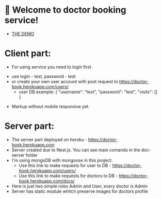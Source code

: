 # 🚀 Welcome to doctor booking service!
- [THE DEMO](https://kir8mir.github.io/book-doctor/)

# Client part:
 - For using service you need to login first
  + use login - test, password - test 
  + or create your own user account with post request to https://doctor-book.herokuapp.com/users/
    + user DB example: {
      "username": "test",
      "password": "test",
      "visits": []
    }
 
- Markup without mobile responsive yet.

# Server part:
- The server part deployed on heroku - https://doctor-book.herokuapp.com
- Server created due to Nest.js. You can see main comands in the doc-server folder
- I'm using mongoDB with mongoose in this project:
  + Use this link to make requests for user to DB - https://doctor-book.herokuapp.com/users/
  + Use this link to make requests for doctors to DB - https://doctor-book.herokuapp.com/docs/
- Here is just two simple roles Admin and User, every doctor is Admin
- Server has static module whitch preserve images for doctors profile
